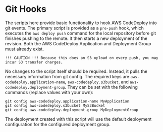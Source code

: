 Git Hooks
=========

The scripts here provide basic functionality to hook AWS CodeDeploy into git
events. The primary script is provided as a `pre-push` hook, which executes the
`aws deploy push` command for the local repository before git finishes pushing
to the remote. It then starts a new deployment of the revision. Both the AWS
CodeDeploy Application and Deployment Group must already exist.

    !!! CAUTION !!! Because this does an S3 upload on every push, you may incur S3 transfer charges.

No changes to the script itself should be required. Instead, it pulls the
necessary information from git config. The required keys are
`aws-codedeploy.application-name`, `aws-codedeploy.s3bucket`, and
`aws-codedeploy.deployment-group`. They can be set with the following commands
(replace values with your own):

    git config aws-codedeploy.application-name MyApplication
    git config aws-codedeploy.s3bucket MyS3Bucket
    git config aws-codedeploy.deployment-group MyDeploymentGroup

The deployment created with this script will use the default deployment
configuration for the configured deployment group.
